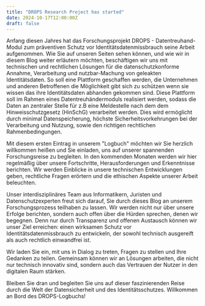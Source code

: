```yaml
---
title: "DROPS Research Project has started"
date: 2024-10-17T12:00:00Z
draft: false
---
```



Anfang diesen Jahres hat das Forschungsprojekt DROPS - Datentreuhand-Modul zum präventiven Schutz vor Identitätsdatenmissbrauch seine Arbeit aufgenommen. Wie Sie auf unseren Seiten sehen können, und wie wir in diesem Blog weiter erläutern möchten, beschäftigen wir uns mit technischen und rechtlichen Lösungen für die datenschutzkonforme Annahme, Verarbeitung und nutzbar-Machung von geleakten Identitätsdaten. So soll eine Plattform geschaffen werden, die Unternehmen und anderen Betroffenen die Möglichkeit gibt sich zu schützen wenn sie wissen das ihre Identitätsdaten abhanden gekommen sind. Diese Plattform soll im Rahmen eines Datentreuhändermoduls realisiert werden, sodass die Daten an zentraler Stelle für z.B eine Meldestelle nach dem dem Hinweisschutzgesetz (HinSchG) verarbeitet werden. Dies wird ermöglicht durch minimal Datenspeicherung, höchste Sicherheitsvorkehrungen bei der Verarbeitung und Nutzung, sowie den richtigen rechtlichen Rahmenbedingungen.

Mit diesem ersten Eintrag in unserem "Logbuch" möchten wir Sie herzlich willkommen heißen und Sie einladen, uns auf unserer spannenden Forschungsreise zu begleiten. In den kommenden Monaten werden wir hier regelmäßig über unsere Fortschritte, Herausforderungen und Erkenntnisse berichten. Wir werden Einblicke in unsere technischen Entwicklungen geben, rechtliche Fragen erörtern und die ethischen Aspekte unserer Arbeit beleuchten.

Unser interdisziplinäres Team aus Informatikern, Juristen und Datenschutzexperten freut sich darauf, Sie durch dieses Blog an unserem Forschungsprozess teilhaben zu lassen. Wir werden nicht nur über unsere Erfolge berichten, sondern auch offen über die Hürden sprechen, denen wir begegnen. Denn nur durch Transparenz und offenen Austausch können wir unser Ziel erreichen: einen wirksamen Schutz vor Identitätsdatenmissbrauch zu entwickeln, der sowohl technisch ausgereift als auch rechtlich einwandfrei ist.

Wir laden Sie ein, mit uns in Dialog zu treten, Fragen zu stellen und Ihre Gedanken zu teilen. Gemeinsam können wir an Lösungen arbeiten, die nicht nur technisch innovativ sind, sondern auch das Vertrauen der Nutzer in den digitalen Raum stärken.

Bleiben Sie dran und begleiten Sie uns auf dieser faszinierenden Reise durch die Welt der Datensicherheit und des Identitätsschutzes. Willkommen an Bord des DROPS-Logbuchs!
